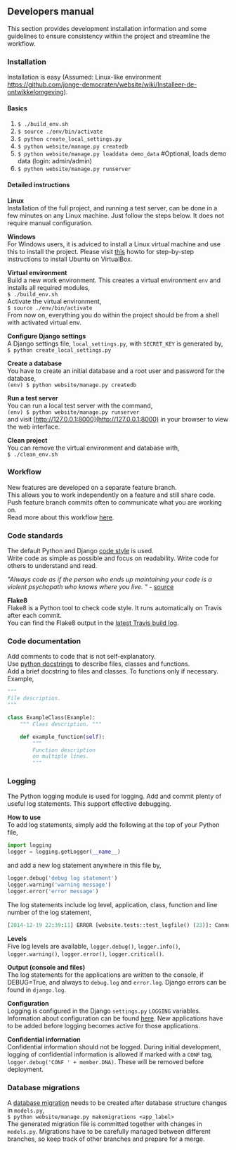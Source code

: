 ## Developers manual

This section provides development installation information and some guidelines to ensure consistency within the project and streamline the workflow.  

### Installation
Installation is easy (Assumed: Linux-like environment https://github.com/jonge-democraten/website/wiki/Installeer-de-ontwikkelomgeving).

#### Basics
1. `$ ./build_env.sh`
1. `$ source ./env/bin/activate`  
1. `$ python create_local_settings.py`
1. `$ python website/manage.py createdb`
1. `$ python website/manage.py loaddata demo_data` #Optional, loads demo data (login: admin/admin)
1. `$ python website/manage.py runserver`  

#### Detailed instructions
**Linux**  
Installation of the full project, and running a test server, can be done in a few minutes on any Linux machine. Just follow the steps below. It does not require manual configuration.

**Windows**  
For Windows users, it is adviced to install a Linux virtual machine and use this to install the project. Please visit [this](http://www.wikihow.com/Install-Ubuntu-on-VirtualBox) howto for step-by-step instructions to install Ubuntu on VirtualBox. 

**Virtual environment**  
Build a new work environment. This creates a virtual environment `env` and installs all required modules,  
`$ ./build_env.sh`  
Activate the virtual environment,  
`$ source ./env/bin/activate`  
From now on, everything you do within the project should be from a shell with activated virtual env.

**Configure Django settings**  
A Django settings file, `local_settings.py`, with `SECRET_KEY` is generated by,  
`$ python create_local_settings.py`  

**Create a database**  
You have to create an initial database and a root user and password for the database,  
`(env) $ python website/manage.py createdb`

**Run a test server**  
You can run a local test server with the command,  
`(env) $ python website/manage.py runserver`  
and visit [http://127.0.0.1:8000](http://127.0.0.1:8000) in your browser to view the web interface.

**Clean project**  
You can remove the virtual environment and database with,  
`$ ./clean_env.sh`

### Workflow
New features are developed on a separate feature branch.  
This allows you to work independently on a feature and still share code. Push feature branch commits often to communicate what you are working on.  
Read more about this workflow [here](https://www.atlassian.com/git/tutorials/comparing-workflows/feature-branch-workflow).

### Code standards
The default Python and Django [code style](https://docs.djangoproject.com/en/dev/internals/contributing/writing-code/coding-style/) is used.  
Write code as simple as possible and focus on readability. Write code for others to understand and read.

*"Always code as if the person who ends up maintaining your code is a violent psychopath who knows where you live. "* - [source](http://c2.com/cgi/wiki?CodeForTheMaintainer)

**Flake8**  
Flake8 is a Python tool to check code style. It runs automatically on Travis after each commit.  
You can find the Flake8 output in the [latest Travis build log](https://travis-ci.org/jonge-democraten/website).

### Code documentation
Add comments to code that is not self-explanatory.  
Use [python docstrings](http://en.wikipedia.org/wiki/Docstring#Python) to describe files, classes and functions.  
Add a brief docstring to files and classes. To functions only if necessary. Example,
```python
"""
File description.
"""

class ExampleClass(Example):
    """ Class description. """

    def example_function(self):
        """
        Function description 
        on multiple lines.
        """
```

### Logging
The Python logging module is used for logging. Add and commit plenty of useful log statements. This support effective debugging. 

**How to use**  
To add log statements, simply add the following at the top of your Python file,
```python
import logging
logger = logging.getLogger(__name__)
```
and add a new log statement anywhere in this file by,
```python
logger.debug('debug log statement')
logger.warning('warning message')
logger.error('error message')
```
The log statements include log level, application, class, function and line number of the log statement,
```python
[2014-12-19 22:39:11] ERROR [website.tests::test_logfile() (23)]: Cannot find anything here.
```
**Levels**  
Five log levels are available, `logger.debug()`, `logger.info()`, `logger.warning()`, `logger.error()`, `logger.critical()`. 

**Output (console and files)**  
The log statements for the applications are written to the console, if DEBUG=True, and always to `debug.log` and `error.log`. Django errors can be found in `django.log`.

**Configuration**  
Logging is configured in the Django `settings.py` `LOGGING` variables. Information about configuration can be found [here](https://docs.djangoproject.com/en/1.7/topics/logging/). New applications have to be added before logging becomes active for those applications. 

**Confidential information**  
Confidential information should not be logged. During initial development, logging of confidential information is allowed if marked with a `CONF` tag, `logger.debug('CONF ' + member.DNA)`. These will be removed before deployment. 

### Database migrations
A [database migration](https://docs.djangoproject.com/en/1.7/topics/migrations/) needs to be created after database structure changes in `models.py`,  
`$ python website/manage.py makemigrations <app_label>`  
The generated migration file is committed together with changes in `models.py`. Migrations have to be carefully managed between different branches, so keep track of other branches and prepare for a merge.
